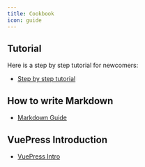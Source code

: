 ```yaml
---
title: Cookbook
icon: guide
---
```


## Tutorial

Here is a step by step tutorial for newcomers:

- [Step by step tutorial](tutorial.md)

## How to write Markdown

- [Markdown Guide](markdown/README.md)

## VuePress Introduction

- [VuePress Intro](vuepress/README.md)
